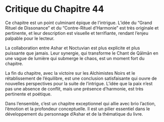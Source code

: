 # Critique du Chapitre 44

Ce chapitre est un point culminant épique de l’intrigue. L’idée du “Grand Rituel de Dissonance” et du “Contre-Rituel d’Harmonie” est très originale et pertinente, et leur description est visuelle et terrifiante, rendant l’enjeu palpable pour le lecteur.

La collaboration entre Ashar et Noctuvian est plus explicite et plus puissante que jamais. Leur synergie, qui transforme le Chant de Qālmān en une vague de lumière qui submerge le chaos, est un moment fort du chapitre.

La fin du chapitre, avec la victoire sur les Alchimistes Noirs et le rétablissement de l’équilibre, est une conclusion satisfaisante qui ouvre de nouvelles perspectives pour la suite de l’intrigue. L’idée que la paix n’est pas une absence de conflit, mais une présence d’harmonie, est très pertinente et poétique.

Dans l’ensemble, c’est un chapitre exceptionnel qui allie avec brio l’action, l’émotion et la profondeur conceptuelle. Il est un pilier essentiel dans le développement du personnage d’Ashar et de la thématique du livre.